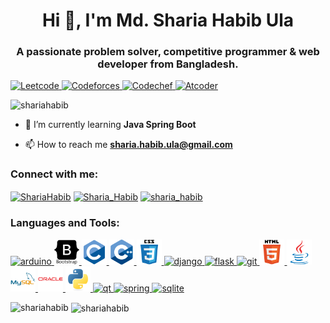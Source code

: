 <h1 align="center">Hi 👋, I'm Md. Sharia Habib Ula</h1>
<h3 align="center">A passionate problem solver, competitive programmer & web developer from Bangladesh.</h3>

<a href="https://leetcode.com/Sharia_Habib/">
    <img alt="Leetcode" src="https://cp-logo.vercel.app/leetcode/Sharia_Habib"/>
</a>

<a href="https://codeforces.com/profile/Sharia_Habib">
    <img alt="Codeforces" src="https://cp-logo.vercel.app/codeforces/Sharia_Habib"/>
</a>

<a href="https://www.codechef.com/users/sharia_habib13">
    <img alt="Codechef" src="https://cp-logo.vercel.app/codechef/sharia_habib13"/>
</a>
<a href="https://atcoder.jp/users/sharia_habib13">
    <img alt="Atcoder" src="https://cp-logo.vercel.app/atcoder/sharia_habib13"/>
</a>
<p align="left"> <img src="https://komarev.com/ghpvc/?username=shariahabib&label=Profile%20views&color=0e75b6&style=flat" alt="shariahabib" /> </p>

- 🌱 I’m currently learning **Java Spring Boot**

- 📫 How to reach me **sharia.habib.ula@gmail.com**

<!-- - 📄 Know about my experiences [CV](shariahabib.github.io) -->

<h3 align="left">Connect with me:</h3>
<p align="left">
<a href="https://linkedin.com/in/shariahabib" target="blank"><img align="center" src="https://raw.githubusercontent.com/rahuldkjain/github-profile-readme-generator/master/src/images/icons/Social/linked-in-alt.svg" alt="ShariaHabib" height="30" width="40" /></a>
<a href="https://codeforces.com/profile/Sharia_Habib" target="blank"><img align="center" src="https://raw.githubusercontent.com/rahuldkjain/github-profile-readme-generator/master/src/images/icons/Social/codeforces.svg" alt="Sharia_Habib" height="30" width="40" /></a>
<a href="https://www.leetcode.com/Sharia_Habib" target="blank"><img align="center" src="https://raw.githubusercontent.com/rahuldkjain/github-profile-readme-generator/master/src/images/icons/Social/leet-code.svg" alt="sharia_habib" height="30" width="40" /></a>
</p>

<h3 align="left">Languages and Tools:</h3>
<p align="left"> <a href="https://www.arduino.cc/" target="_blank" rel="noreferrer"> <img src="https://cdn.worldvectorlogo.com/logos/arduino-1.svg" alt="arduino" width="40" height="40"/> </a> <a href="https://getbootstrap.com" target="_blank" rel="noreferrer"> <img src="https://raw.githubusercontent.com/devicons/devicon/master/icons/bootstrap/bootstrap-plain-wordmark.svg" alt="bootstrap" width="40" height="40"/> </a> <a href="https://www.cprogramming.com/" target="_blank" rel="noreferrer"> <img src="https://raw.githubusercontent.com/devicons/devicon/master/icons/c/c-original.svg" alt="c" width="40" height="40"/> </a> <a href="https://www.w3schools.com/cpp/" target="_blank" rel="noreferrer"> <img src="https://raw.githubusercontent.com/devicons/devicon/master/icons/cplusplus/cplusplus-original.svg" alt="cplusplus" width="40" height="40"/> </a> <a href="https://www.w3schools.com/css/" target="_blank" rel="noreferrer"> <img src="https://raw.githubusercontent.com/devicons/devicon/master/icons/css3/css3-original-wordmark.svg" alt="css3" width="40" height="40"/> </a> <a href="https://www.djangoproject.com/" target="_blank" rel="noreferrer"> <img src="https://cdn.worldvectorlogo.com/logos/django.svg" alt="django" width="40" height="40"/> </a> <a href="https://flask.palletsprojects.com/" target="_blank" rel="noreferrer"> <img src="https://www.vectorlogo.zone/logos/pocoo_flask/pocoo_flask-icon.svg" alt="flask" width="40" height="40"/> </a> <a href="https://git-scm.com/" target="_blank" rel="noreferrer"> <img src="https://www.vectorlogo.zone/logos/git-scm/git-scm-icon.svg" alt="git" width="40" height="40"/> </a> <a href="https://www.w3.org/html/" target="_blank" rel="noreferrer"> <img src="https://raw.githubusercontent.com/devicons/devicon/master/icons/html5/html5-original-wordmark.svg" alt="html5" width="40" height="40"/> </a> <a href="https://www.java.com" target="_blank" rel="noreferrer"> <img src="https://raw.githubusercontent.com/devicons/devicon/master/icons/java/java-original.svg" alt="java" width="40" height="40"/> </a> <a href="https://www.mysql.com/" target="_blank" rel="noreferrer"> <img src="https://raw.githubusercontent.com/devicons/devicon/master/icons/mysql/mysql-original-wordmark.svg" alt="mysql" width="40" height="40"/> </a> <a href="https://www.oracle.com/" target="_blank" rel="noreferrer"> <img src="https://raw.githubusercontent.com/devicons/devicon/master/icons/oracle/oracle-original.svg" alt="oracle" width="40" height="40"/> </a> <a href="https://www.python.org" target="_blank" rel="noreferrer"> <img src="https://raw.githubusercontent.com/devicons/devicon/master/icons/python/python-original.svg" alt="python" width="40" height="40"/> </a> <a href="https://www.qt.io/" target="_blank" rel="noreferrer"> <img src="https://upload.wikimedia.org/wikipedia/commons/0/0b/Qt_logo_2016.svg" alt="qt" width="40" height="40"/> </a> <a href="https://spring.io/" target="_blank" rel="noreferrer"> <img src="https://www.vectorlogo.zone/logos/springio/springio-icon.svg" alt="spring" width="40" height="40"/> </a> <a href="https://www.sqlite.org/" target="_blank" rel="noreferrer"> <img src="https://www.vectorlogo.zone/logos/sqlite/sqlite-icon.svg" alt="sqlite" width="40" height="40"/> </a> </p>

<p><img align="left" src="https://github-readme-stats.vercel.app/api/top-langs?username=shariahabib&show_icons=true&locale=en&layout=compact" alt="shariahabib" /></p>

<p>&nbsp;<img align="center" src="https://github-readme-stats.vercel.app/api?username=shariahabib&show_icons=true&locale=en" alt="shariahabib" /></p>
